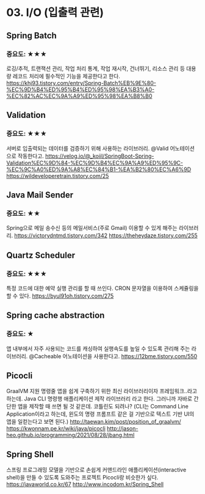 # 03. I/O (입출력 관련)

## Spring Batch
### 중요도: ★★★
로깅/추적, 트랜잭션 관리, 작업 처리 통계, 작업 재시작, 건너뛰기, 리소스 관리 등
대용량 레코드 처리에 필수적인 기능을 제공한다고 한다.
https://khj93.tistory.com/entry/Spring-Batch%EB%9E%80-%EC%9D%B4%ED%95%B4%ED%95%98%EA%B3%A0-%EC%82%AC%EC%9A%A9%ED%95%98%EA%B8%B0

## Validation
### 중요도: ★★★
서버로 입출력되는 데이터를 검증하기 위해 사용하는 라이브러리.
@Valid 어노테이션으로 작동한다고.
https://velog.io/@_koiil/SpringBoot-Spring-Validation%EC%9D%84-%EC%9D%B4%EC%9A%A9%ED%95%9C-%EC%9C%A0%ED%9A%A8%EC%84%B1-%EA%B2%80%EC%A6%9D
https://wildeveloperetrain.tistory.com/25

## Java Mail Sender
### 중요도: ★★
Spring으로 메일 송수신 등의 메일서비스(주로 Gmail) 이용할 수 있게 해주는 라이브러리.
https://victorydntmd.tistory.com/342
https://theheydaze.tistory.com/255

## Quartz Scheduler
### 중요도: ★★★
특정 코드에 대한 예약 실행 관리를 할 때 쓰인다.
CRON 문자열을 이용하여 스케쥴링을 할 수 있다.
https://byul91oh.tistory.com/275

## Spring cache abstraction
### 중요도: ★
앱 내부에서 자주 사용되는 코드를 캐싱하여 실행속도를 높일 수 있도록 관리해 주는 라이브러리.
@Cacheable 어노테이션을 사용한다고.
https://12bme.tistory.com/550

## Picocli
GraalVM 지원 명령줄 앱을 쉽게 구축하기 위한 최신 라이브러리이자 프레임워크..라고 하는데.
Java CLI 명령행 애플리케이션 제작 라이브러리 라고 한다.
그러니까 자바로 간단한 앱을 제작할 때 쓰면 될 것 같은데. 코틀린도 되려나?
(CLI는 Command Line Application이라고 하는데,
윈도의 명령 프롬프트 같은 걸 기반으로 텍스트 기반 UI의 앱을 일컫는다고 보면 된다.)
http://taewan.kim/post/position_of_graalvm/
https://kwonnam.pe.kr/wiki/java/picocli
http://jason-heo.github.io/programming/2021/08/28/jbang.html

## Spring Shell
스프링 프로그래밍 모델을 기반으로 손쉽게 커맨드라인 애플리케이션(interactive shell)을 만들 수 있도록 도와주는 프로젝트
Picocli랑 비슷한가 싶다.
https://javaworld.co.kr/67
http://www.incodom.kr/Spring_Shell
